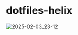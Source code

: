# dotfiles-helix

![2025-02-03_23-12](https://github.com/user-attachments/assets/ef1472c7-7e0b-4aba-8486-37246b1a889f)
